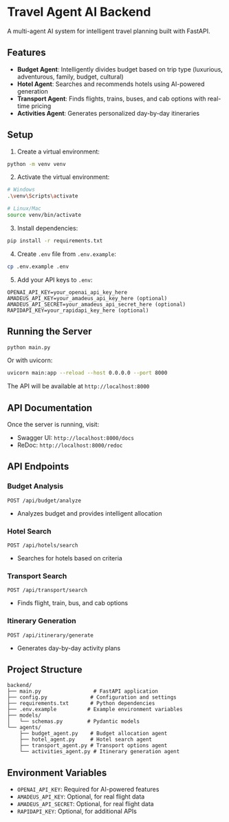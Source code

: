 # Travel Agent AI Backend

A multi-agent AI system for intelligent travel planning built with FastAPI.

## Features

- **Budget Agent**: Intelligently divides budget based on trip type (luxurious, adventurous, family, budget, cultural)
- **Hotel Agent**: Searches and recommends hotels using AI-powered generation
- **Transport Agent**: Finds flights, trains, buses, and cab options with real-time pricing
- **Activities Agent**: Generates personalized day-by-day itineraries

## Setup

1. Create a virtual environment:
```bash
python -m venv venv
```

2. Activate the virtual environment:
```bash
# Windows
.\venv\Scripts\activate

# Linux/Mac
source venv/bin/activate
```

3. Install dependencies:
```bash
pip install -r requirements.txt
```

4. Create `.env` file from `.env.example`:
```bash
cp .env.example .env
```

5. Add your API keys to `.env`:
```
OPENAI_API_KEY=your_openai_api_key_here
AMADEUS_API_KEY=your_amadeus_api_key_here (optional)
AMADEUS_API_SECRET=your_amadeus_api_secret_here (optional)
RAPIDAPI_KEY=your_rapidapi_key_here (optional)
```

## Running the Server

```bash
python main.py
```

Or with uvicorn:
```bash
uvicorn main:app --reload --host 0.0.0.0 --port 8000
```

The API will be available at `http://localhost:8000`

## API Documentation

Once the server is running, visit:
- Swagger UI: `http://localhost:8000/docs`
- ReDoc: `http://localhost:8000/redoc`

## API Endpoints

### Budget Analysis
`POST /api/budget/analyze`
- Analyzes budget and provides intelligent allocation

### Hotel Search
`POST /api/hotels/search`
- Searches for hotels based on criteria

### Transport Search
`POST /api/transport/search`
- Finds flight, train, bus, and cab options

### Itinerary Generation
`POST /api/itinerary/generate`
- Generates day-by-day activity plans

## Project Structure

```
backend/
├── main.py                 # FastAPI application
├── config.py              # Configuration and settings
├── requirements.txt       # Python dependencies
├── .env.example          # Example environment variables
├── models/
│   └── schemas.py        # Pydantic models
└── agents/
    ├── budget_agent.py    # Budget allocation agent
    ├── hotel_agent.py     # Hotel search agent
    ├── transport_agent.py # Transport options agent
    └── activities_agent.py # Itinerary generation agent
```

## Environment Variables

- `OPENAI_API_KEY`: Required for AI-powered features
- `AMADEUS_API_KEY`: Optional, for real flight data
- `AMADEUS_API_SECRET`: Optional, for real flight data
- `RAPIDAPI_KEY`: Optional, for additional APIs
